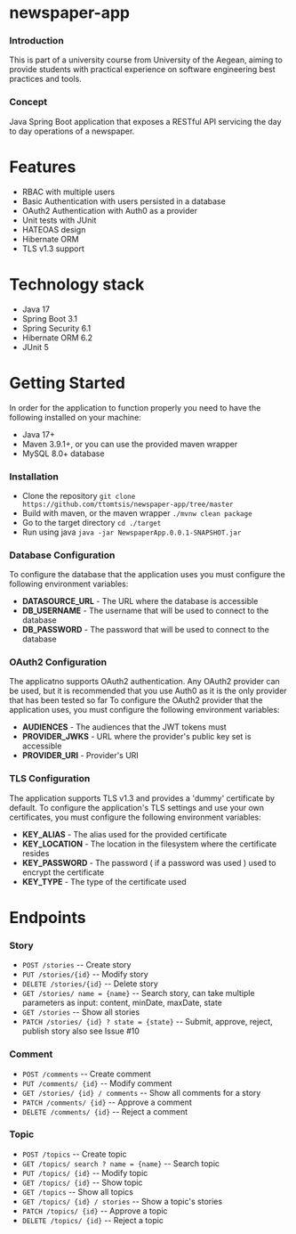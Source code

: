 # newspaper-app
### Introduction
This is part of a university course from University of the Aegean,
aiming to provide students with practical experience on software engineering best practices
and tools. 


### Concept

Java Spring Boot application that exposes a RESTful API servicing the day to day operations of a newspaper.

# Features
* RBAC with multiple users
* Basic Authentication with users persisted in a database
* OAuth2 Authentication with Auth0 as a provider
* Unit tests with JUnit
* HATEOAS design
* Hibernate ORM
* TLS v1.3 support

# Technology stack
* Java 17
* Spring Boot 3.1
* Spring Security 6.1
* Hibernate ORM 6.2
* JUnit 5

# Getting Started
In order for the application to function properly you need to have the following installed on your machine:

* Java 17+
* Maven 3.9.1+, or you can use the provided maven wrapper
* MySQL 8.0+ database
  
### Installation
* Clone the repository `git clone https://github.com/ttomtsis/newspaper-app/tree/master`
* Build with maven, or the maven wrapper `./mvnw clean package`
* Go to the target directory `cd ./target`
* Run using java `java -jar NewspaperApp.0.0.1-SNAPSHOT.jar`

### Database Configuration
To configure the database that the application uses you must configure the following environment variables:
* **DATASOURCE_URL** - The URL where the database is accessible
* **DB_USERNAME** - The username that will be used to connect to the database
* **DB_PASSWORD** - The password that will be used to connect to the database

### OAuth2 Configuration
The applicatno supports OAuth2 authentication. Any OAuth2 provider can be used, but it is recommended that you use Auth0 as it is the only provider that has been tested so far
To configure the OAuth2 provider that the application uses, you must configure the following environment variables:
* **AUDIENCES** - The audiences that the JWT tokens must 
* **PROVIDER_JWKS** - URL where the provider's public key set is accessible 
* **PROVIDER_URI** - Provider's URI

### TLS Configuration
The application supports TLS v1.3 and provides a 'dummy' certificate by default.
To configure the application's TLS settings and use your own certificates, you must configure the following environment variables:
* **KEY_ALIAS** - The alias used for the provided certificate
* **KEY_LOCATION** - The location in the filesystem where the certificate resides
* **KEY_PASSWORD** - The password ( if a password was used ) used to encrypt the certificate
* **KEY_TYPE** - The type of the certificate used
  
# Endpoints
### Story

* `POST /stories` -- Create story 
* `PUT /stories/{id}` -- Modify story
* `DELETE /stories/{id}` -- Delete story 
* `GET /stories/ name = {name}` -- Search story, 
can take multiple parameters as input: content, minDate, maxDate, state
* `GET /stories` -- Show all stories
* `PATCH /stories/ {id} ? state = {state}` -- Submit, approve, reject, publish story
  also see Issue #10

### Comment

* `POST /comments` -- Create comment 
* `PUT /comments/ {id}` -- Modify comment
* `GET /stories/ {id} / comments` -- Show all comments for a story
* `PATCH /comments/ {id}` -- Approve a comment
* `DELETE /comments/ {id}` -- Reject a comment

### Topic

*  `POST /topics` -- Create topic
*  `GET /topics/ search ? name = {name}` -- Search topic
*  `PUT /topics/ {id}` -- Modify topic
*  `GET /topics/ {id}` -- Show topic
*  `GET /topics` -- Show all topics
*  `GET /topics/ {id} / stories` -- Show a topic's stories
*  `PATCH /topics/ {id}` -- Approve a topic
*  `DELETE /topics/ {id}` -- Reject a topic
